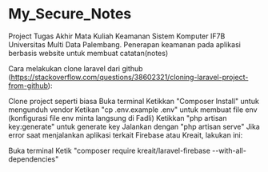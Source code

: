 # My_Secure_Notes
Project Tugas Akhir Mata Kuliah Keamanan Sistem Komputer IF7B Universitas Multi Data Palembang. Penerapan keamanan pada aplikasi berbasis website untuk membuat catatan(notes)

Cara melakukan clone laravel dari github (https://stackoverflow.com/questions/38602321/cloning-laravel-project-from-github):

Clone project seperti biasa
Buka terminal
Ketikkan "Composer Install" untuk mengunduh vendor
Ketikan "cp .env.example .env" untuk membuat file env (konfigurasi file env minta langsung di Fadli)
Ketikkan "php artisan key:generate" untuk generate key
Jalankan dengan "php artisan serve"
Jika error saat menjalankan aplikasi terkait Firebase atau Kreait, lakukan ini:

Buka terminal
Ketik "composer require kreait/laravel-firebase --with-all-dependencies"
